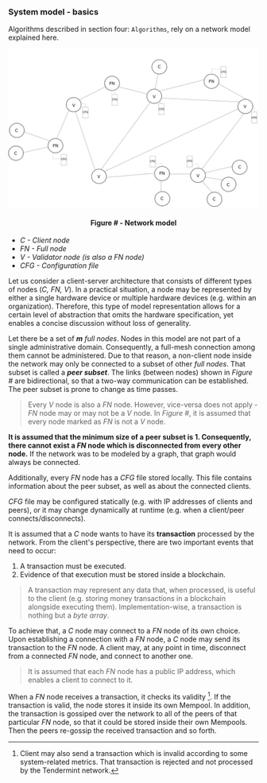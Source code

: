 ### System model - basics

Algorithms described in section four: `Algorithms`, rely on a network model explained here.

![](https://github.com/lukamiletic95/papers/blob/master/images/fig1.png)
<div align='center'> 
	<h4>Figure # - Network model</h4>
</div>

* *C - Client node*
* *FN - Full node*
* *V - Validator node (is also a *FN* node)*
* *CFG - Configuration file*

Let us consider a client-server architecture that consists of different types of nodes (*C, FN, V*). In a practical situation, a node may be represented by either a single hardware device or multiple hardware devices (e.g. within an organization). Therefore, this type of model representation allows for a certain level of abstraction that omits the hardware specification, yet enables a concise discussion without loss of generality.

Let there be a set of ***m*** *full nodes*. Nodes in this model are not part of a single administrative domain. Consequently, a full-mesh connection among them cannot be administered. Due to that reason, a non-client node inside the network may only be connected to a subset of other *full nodes*. That subset is called a ***peer subset***. The links (between nodes) shown in *Figure #* are bidirectional, so that a two-way communication can be established. The peer subset is prone to change as time passes.

> Every *V* node is also a *FN* node. However, vice-versa does not apply - *FN* node may or may not be a *V* node. In *Figure #*, it is assumed that every node marked as *FN* is not a *V* node.

**It is assumed that the minimum size of a peer subset is 1. Consequently, there cannot exist a *FN* node which is disconnected from every other node.** If the network was to be modeled by a graph, that graph would always be connected.

Additionally, every *FN* node has a *CFG* file stored locally. This file contains information about the peer subset, as well as about the connected clients.

*CFG* file may be configured statically (e.g. with IP addresses of clients and peers), or it may change dynamically at runtime (e.g. when a client/peer connects/disconnects). 

It is assumed that a *C* node wants to have its **transaction** processed by the network. From the client's perspective, there are two important events that need to occur:
1. A transaction must be executed.
2. Evidence of that execution must be stored inside a blockchain.

> A transaction may represent any data that, when processed, is useful to the client (e.g. storing money transactions in a blockchain alongside executing them). Implementation-wise, a transaction is nothing but a *byte array*.

To achieve that, a *C* node may connect to a *FN* node of its own choice. Upon establishing a connection with a *FN* node, a *C* node may send its transaction to the *FN* node. A client may, at any point in time, disconnect from a connected *FN* node, and connect to another one.

> It is assumed that each *FN* node has a public IP address, which enables a client to connect to it.

When a *FN* node receives a transaction, it checks its validity [^1]. If the transaction is valid, the node stores it inside its own Mempool. In addition, the transaction is gossiped over the network to all of the peers of that particular *FN* node, so that it could be stored inside their own Mempools. Then the peers re-gossip the received transaction and so forth.

[^1]: Client may also send a transaction which is invalid according to some system-related metrics. That transaction is rejected and not processed by the Tendermint network.
<!--stackedit_data:
eyJoaXN0b3J5IjpbLTE0MDUyOTM2OTMsMzU2NjEzMTQxLC0xNz
gxMzA1OTY1LDIxMzY0Nzg4NzgsLTE1OTg0NDM5MiwxMzU0NDc3
NDY2LDE3MzQwNDQ3MDMsLTE3NTMxMjM2OTcsLTMwMzExMzk2Mi
wxNjMyNjg1NDU4LDE2MTk5NTQ0MDAsMTczODkwNzc5NF19
-->